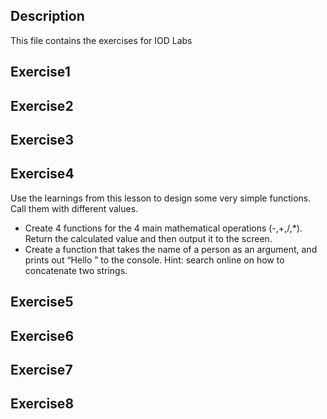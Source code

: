 ## Description

This file contains the exercises for IOD Labs

## Exercise1



## Exercise2
## Exercise3
## Exercise4

Use the learnings from this lesson to design some very simple functions.
Call them with different values.
- Create 4 functions for the 4 main mathematical operations (-,+,/,*).
  Return the calculated value and then output it to the screen.
- Create a function that takes the name of a person as an argument, and prints out “Hello <name>” to the console.
  Hint: search online on how to concatenate two strings.

## Exercise5
## Exercise6
## Exercise7
## Exercise8
